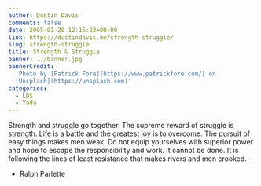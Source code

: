 ```yaml
---
author: Dustin Davis
comments: false
date: 2005-01-20 12:16:23+00:00
link: https://dustindavis.me/strength-struggle/
slug: strength-struggle
title: Strength & Struggle
banner: ../banner.jpg
bannerCredit:
  'Photo by [Patrick Fore](https://www.patrickfore.com/) on
  [Unsplash](https://unsplash.com)'
categories:
  - LDS
  - Yada
---
```


Strength and struggle go together. The supreme reward of struggle is strength.
Life is a battle and the greatest joy is to overcome. The pursuit of easy things
makes men weak. Do not equip yourselves with superior power and hope to escape
the responsibility and work. It cannot be done. It is following the lines of
least resistance that makes rivers and men crooked.

- Ralph Parlette
